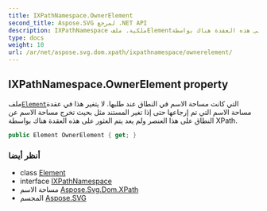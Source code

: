 ```yaml
---
title: IXPathNamespace.OwnerElement
second_title: Aspose.SVG لمرجع .NET API
description: IXPathNamespace ملكية. ملفElementالتي كانت مساحة الاسم في النطاق عند طلبها. لا يتغير هذا في عقدة مساحة الاسم التي تم إرجاعها حتى إذا تغير المستند مثل بحيث تخرج مساحة الاسم عن النطاق على هذا العنصر ولم يعد يتم العثور على هذه العقدة هناك بواسطة XPath.
type: docs
weight: 10
url: /ar/net/aspose.svg.dom.xpath/ixpathnamespace/ownerelement/
---
```

## IXPathNamespace.OwnerElement property

ملف[`Element`](../../../aspose.svg.dom/element/)التي كانت مساحة الاسم في النطاق عند طلبها. لا يتغير هذا في عقدة مساحة الاسم التي تم إرجاعها حتى إذا تغير المستند مثل بحيث تخرج مساحة الاسم عن النطاق على هذا العنصر ولم يعد يتم العثور على هذه العقدة هناك بواسطة XPath.

```csharp
public Element OwnerElement { get; }
```

### أنظر أيضا

* class [Element](../../../aspose.svg.dom/element/)
* interface [IXPathNamespace](../)
* مساحة الاسم [Aspose.Svg.Dom.XPath](../../ixpathnamespace/)
* المجسم [Aspose.SVG](../../../)


